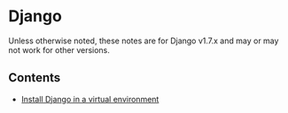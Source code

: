 # Django

Unless otherwise noted, these notes are for Django v1.7.x and may or may not work for other versions.

## Contents

- [Install Django in a virtual environment](django-install.md)
